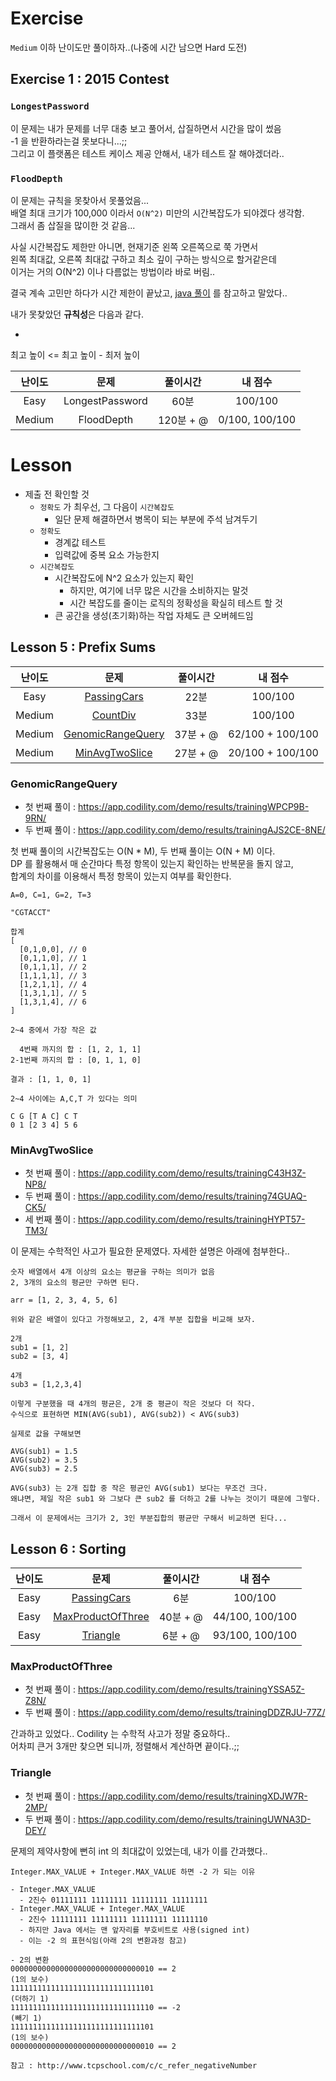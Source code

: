 # Exercise

`Medium` 이하 난이도만 풀이하자..(나중에 시간 남으면 Hard 도전)

## Exercise 1 : 2015 Contest

### `LongestPassword`

이 문제는 내가 문제를 너무 대충 보고 풀어서, 삽질하면서 시간을 많이 썼음<br>
-1 을 반환하라는걸 못보다니...;;<br>
그리고 이 플랫폼은 테스트 케이스 제공 안해서, 내가 테스트 잘 해야겠더라..

### `FloodDepth`

이 문제는 규칙을 못찾아서 못풀었음...<br>
배열 최대 크기가 100,000 이라서 `O(N^2)` 미만의 시간복잡도가 되야겠다 생각함.<br>
그래서 좀 삽질을 많이한 것 같음...<br>

사실 시간복잡도 제한만 아니면, 현재기준 왼쪽 오른쪽으로 쭉 가면서<br>
왼쪽 최대값, 오른쪽 최대값 구하고 최소 깊이 구하는 방식으로 할거같은데<br>
이거는 거의 O(N^2) 이나 다름없는 방법이라 바로 버림..

결국 계속 고민만 하다가 시간 제한이
끝났고, [java 풀이](https://bojanv55.wordpress.com/2020/01/26/codility-flooddepth-java-100/) 를 참고하고
말았다..<br>

내가 못찾았던 **규칙성**은 다음과 같다.

-

최고 높이 <= 최고 높이 - 최저 높이

|  난이도   |       문제        |   풀이시간   |      내 점수      |
|:------:|:---------------:|:--------:|:--------------:|
|  Easy  | LongestPassword |   60분    |    100/100     |
| Medium |   FloodDepth    | 120분 + @ | 0/100, 100/100 |

# Lesson

- 제출 전 확인할 것
    - `정확도` 가 최우선, 그 다음이 `시간복잡도`
        - 일단 문제 해결하면서 병목이 되는 부분에 주석 남겨두기
    - `정확도`
        - 경계값 테스트
        - 입력값에 중복 요소 가능한지
    - `시간복잡도`
        - 시간복잡도에 N^2 요소가 있는지 확인
            - 하지만, 여기에 너무 많은 시간을 소비하지는 말것
            - 시간 복잡도를 줄이는 로직의 정확성을 확실히 테스트 할 것
        - 큰 공간을 생성(초기화)하는 작업 자체도 큰 오버헤드임

## Lesson 5 : Prefix Sums

|  난이도   |                                       문제                                       |  풀이시간   |       내 점수       |
|:------:|:------------------------------------------------------------------------------:|:-------:|:----------------:|
|  Easy  |    [PassingCars](https://app.codility.com/demo/results/trainingT42BRZ-J9X/)    |   22분   |     100/100      |
| Medium |     [CountDiv](https://app.codility.com/demo/results/training7JRJXH-QXN/)      |   33분   |     100/100      |
| Medium | [GenomicRangeQuery](https://app.codility.com/demo/results/trainingWPCP9B-9RN/) | 37분 + @ | 62/100 + 100/100 |
| Medium |  [MinAvgTwoSlice](https://app.codility.com/demo/results/trainingHYPT57-TM3/)   | 27분 + @ | 20/100 + 100/100 |

### GenomicRangeQuery

- 첫 번째 풀이 : https://app.codility.com/demo/results/trainingWPCP9B-9RN/
- 두 번째 풀이 : https://app.codility.com/demo/results/trainingAJS2CE-8NE/

첫 번째 풀이의 시간복잡도는 O(N * M), 두 번째 풀이는 O(N + M) 이다.<br>
DP 를 활용해서 매 순간마다 특정 항목이 있는지 확인하는 반복문을 돌지 않고,<br>
합계의 차이를 이용해서 특정 항목이 있는지 여부를 확인한다.<br>

```text
A=0, C=1, G=2, T=3

"CGTACCT"

합계
[
  [0,1,0,0], // 0
  [0,1,1,0], // 1
  [0,1,1,1], // 2
  [1,1,1,1], // 3
  [1,2,1,1], // 4
  [1,3,1,1], // 5
  [1,3,1,4], // 6
]

2~4 중에서 가장 작은 값

  4번째 까지의 합 : [1, 2, 1, 1]
2-1번째 까지의 합 : [0, 1, 1, 0]

결과 : [1, 1, 0, 1]

2~4 사이에는 A,C,T 가 있다는 의미

C G [T A C] C T
0 1 [2 3 4] 5 6
```

### MinAvgTwoSlice

- 첫 번째 풀이 : https://app.codility.com/demo/results/trainingC43H3Z-NP8/
- 두 번째 풀이 : https://app.codility.com/demo/results/training74GUAQ-CK5/
- 세 번째 풀이 : https://app.codility.com/demo/results/trainingHYPT57-TM3/

이 문제는 수학적인 사고가 필요한 문제였다.
자세한 설명은 아래에 첨부한다..

```text
숫자 배열에서 4개 이상의 요소는 평균을 구하는 의미가 없음
2, 3개의 요소의 평균만 구하면 된다.

arr = [1, 2, 3, 4, 5, 6]

위와 같은 배열이 있다고 가정해보고, 2, 4개 부분 집합을 비교해 보자.

2개
sub1 = [1, 2]
sub2 = [3, 4]

4개
sub3 = [1,2,3,4]

이렇게 구분했을 때 4개의 평균은, 2개 중 평균이 작은 것보다 더 작다.
수식으로 표현하면 MIN(AVG(sub1), AVG(sub2)) < AVG(sub3)

실제로 값을 구해보면

AVG(sub1) = 1.5
AVG(sub2) = 3.5
AVG(sub3) = 2.5

AVG(sub3) 는 2개 집합 중 작은 평균인 AVG(sub1) 보다는 무조건 크다.
왜냐면, 제일 작은 sub1 와 그보다 큰 sub2 를 더하고 2를 나누는 것이기 때문에 그렇다.

그래서 이 문제에서는 크기가 2, 3인 부분집합의 평균만 구해서 비교하면 된다...
```

## Lesson 6 : Sorting

| 난이도  |                                       문제                                       |  풀이시간   |      내 점수       |
|:----:|:------------------------------------------------------------------------------:|:-------:|:---------------:|
| Easy |    [PassingCars](https://app.codility.com/demo/results/trainingDFQPPF-XN7/)    |   6분    |     100/100     |
| Easy | [MaxProductOfThree](https://app.codility.com/demo/results/trainingDDZRJU-77Z/) | 40분 + @ | 44/100, 100/100 |
| Easy |     [Triangle](https://app.codility.com/demo/results/trainingUWNA3D-DEY/)      | 6분 + @  | 93/100, 100/100 |

### MaxProductOfThree

- 첫 번째 풀이 : https://app.codility.com/demo/results/trainingYSSA5Z-Z8N/
- 두 번째 풀이 : https://app.codility.com/demo/results/trainingDDZRJU-77Z/

간과하고 있었다.. Codility 는 수학적 사고가 정말 중요하다..<br>
어차피 큰거 3개만 찾으면 되니까, 정렬해서 계산하면 끝이다..;;<br>

### Triangle

- 첫 번째 풀이 : https://app.codility.com/demo/results/trainingXDJW7R-2MP/
- 두 번째 풀이 : https://app.codility.com/demo/results/trainingUWNA3D-DEY/

문제의 제약사항에 뻔히 int 의 최대값이 있었는데, 내가 이를 간과했다..<br> 

```text
Integer.MAX_VALUE + Integer.MAX_VALUE 하면 -2 가 되는 이유

- Integer.MAX_VALUE
  - 2진수 01111111 11111111 11111111 11111111
- Integer.MAX_VALUE + Integer.MAX_VALUE
  - 2진수 11111111 11111111 11111111 11111110
  - 하지만 Java 에서는 맨 앞자리를 부호비트로 사용(signed int)
  - 이는 -2 의 표현식임(아래 2의 변환과정 참고)

- 2의 변환
00000000000000000000000000000010 == 2
(1의 보수)
11111111111111111111111111111101
(더하기 1)
11111111111111111111111111111110 == -2
(빼기 1)
11111111111111111111111111111101
(1의 보수)
00000000000000000000000000000010 == 2

참고 : http://www.tcpschool.com/c/c_refer_negativeNumber
```



